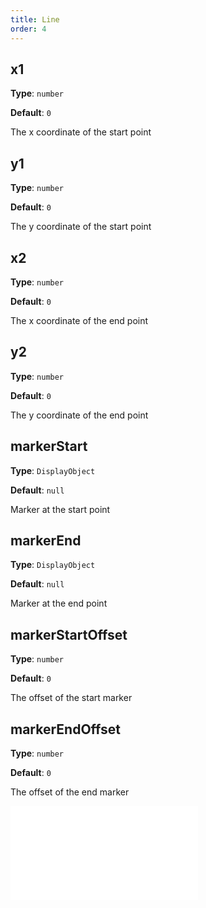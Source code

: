 ```yaml
---
title: Line
order: 4
---
```


## x1

**Type**: `number`

**Default**: `0`

The x coordinate of the start point

## y1

**Type**: `number`

**Default**: `0`

The y coordinate of the start point

## x2

**Type**: `number`

**Default**: `0`

The x coordinate of the end point

## y2

**Type**: `number`

**Default**: `0`

The y coordinate of the end point

## markerStart

**Type**: `DisplayObject`

**Default**: `null`

Marker at the start point

## markerEnd

**Type**: `DisplayObject`

**Default**: `null`

Marker at the end point

## markerStartOffset

**Type**: `number`

**Default**: `0`

The offset of the start marker

## markerEndOffset

**Type**: `number`

**Default**: `0`

The offset of the end marker

<embed src="../../common/BaseStyleProps.en.md"></embed>
